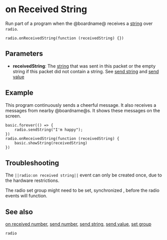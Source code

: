 # on Received String

Run part of a program when the @boardname@ receives a [string](/types/string) over ``radio``.

```sig
radio.onReceivedString(function (receivedString) {})
```

## Parameters

* **receivedString**: The [string](/types/string) that was sent in this packet or the empty string if this packet did not contain a string. See [send string](/reference/radio/send-string) and [send value](/reference/radio/send-value)

## Example

This program continuously sends a cheerful message. It also receives a messages from nearby @boardname@s. It shows these messages on the screen.

```blocks
basic.forever(() => {
    radio.sendString("I'm happy");
})
radio.onReceivedString(function (receivedString) {
    basic.showString(receivedString)
})
```

## Troubleshooting

The ``||radio:on received string||`` event can only be created once, due to the hardware restrictions.

The radio set group might need to be set, synchronized , before the radio events will function.

## See also

[on received number](/reference/radio/on-received-number),
[send number](/reference/radio/send-number),
[send string](/reference/radio/send-string),
[send value](/reference/radio/send-value),
[set group](/reference/radio/set-group)

```package
radio
```
